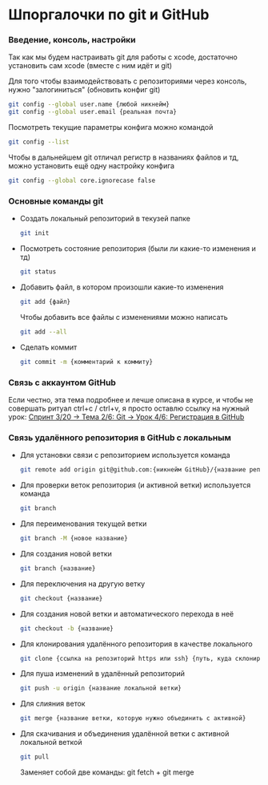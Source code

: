 # Шпоргалочки по git и GitHub

### Введение, консоль, настройки

Так как мы будем настраивать git для работы с xcode, достаточно установить сам xcode (вместе с ним идёт и git)
 
Для того чтобы взаимодействовать с репозиториями через консоль, нужно "залогиниться" (обновить конфиг git)
```BASH
git config --global user.name {любой никнейм}
git config --global user.email {реальная почта}
```

Посмотреть текущие параметры конфига можно командой
```BASH
git config --list
```

Чтобы в дальнейшем git отличал регистр в названиях файлов и тд, можно установить ещё одну настройку конфига
```BASH
git config --global core.ignorecase false
```

### Основные команды git

- Создать локальный репозиторий в текузей папке
  ```BASH
  git init
  ```

- Посмотреть состояние репозитория (были ли какие-то изменения и тд)
  ```BASH
  git status
  ```

- Добавить файл, в котором произошли какие-то изменения
  ```BASH
  git add {файл}
  ```
  Чтобы добавить все файлы c изменениями можно написать
  ```BASH
  git add --all
  ```

- Сделать коммит
  ```BASH
  git commit -m {комментарий к коммиту}
  ```
  
### Связь с аккаунтом GitHub

Если честно, эта тема подробнее и лечше описана в курсе, и чтобы не совершать ритуал ctrl+c / ctrl+v, я просто оставлю ссылку на нужный урок: [Спринт 3/20 → Тема 2/6: Git → Урок 4/6: Регистрация в GitHub]( https://practicum.yandex.ru/learn/ios-developer/courses/19965245-f859-4ec5-8593-895140246ec0/sprints/509874/topics/5dbcc4f7-d05e-444c-9817-5683dd3b578b/lessons/379365df-8a24-4dfc-b7de-5d40839e55f4/#3c58548a-d1c1-490a-90eb-795b87ae2303 )

### Cвязь удалённого репозитория в GitHub с локальным

- Для установки связи с репозиторием используется команда
  ```BASH
  git remote add origin git@github.com:{никнейм GitHub}/{название репозитория GitHub}
  ```
  
- Для проверки веток репозитория (и активной ветки) используется команда
  ```BASH
  git branch
  ```
  
- Для переименования текущей ветки
  ```BASH
  git branch -M {новое название}
  ```
  
- Для создания новой ветки
  ```BASH
  git branch {название}
  ```
  
- Для переключения на другую ветку
  ```BASH
  git checkout {название}
  ```
  
- Для создания новой ветки и автоматического перехода в неё
  ```BASH
  git checkout -b {название}
  ```
  
- Для клонирования удалённого репозитория в качестве локального
  ```BASH
  git clone {ссылка на репозиторий https или ssh} {путь, куда склонировать репозиторий}
  ```
  
- Для пуша изменений в удалённый репозиторий
  ```BASH
  git push -u origin {название локальной ветки}
  ```
  
- Для слияния веток
  ```BASH
  git merge {название ветки, которую нужно объединить с активной}
  ```
  
- Для скачивания и объединения удалённой ветки с активной локальной веткой
  ```BASH
  git pull
  ```
  Заменяет собой две команды: git fetch + git merge

